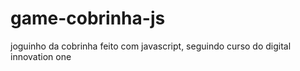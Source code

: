 # game-cobrinha-js
joguinho da cobrinha feito com javascript, seguindo curso do digital innovation one
